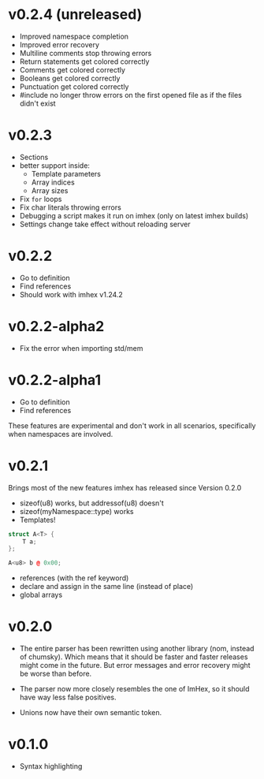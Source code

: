 # v0.2.4 (unreleased)
* Improved namespace completion
* Improved error recovery
* Multiline comments stop throwing errors
* Return statements get colored correctly
* Comments get colored correctly
* Booleans get colored correctly
* Punctuation get colored correctly
* #include no longer throw errors on the first opened file as if the files didn't exist

# v0.2.3
* Sections
* better support inside:
    * Template parameters
    * Array indices
    * Array sizes
* Fix `for` loops
* Fix char literals throwing errors
* Debugging a script makes it run on imhex (only on latest imhex builds)
* Settings change take effect without reloading server

# v0.2.2
* Go to definition
* Find references
* Should work with imhex v1.24.2

# v0.2.2-alpha2
* Fix the error when importing std/mem

# v0.2.2-alpha1
* Go to definition
* Find references

These features are experimental and don't work in all scenarios, specifically when namespaces are involved.

# v0.2.1
Brings most of the new features imhex has released since Version 0.2.0

* sizeof(u8) works, but addressof(u8) doesn't
* sizeof(myNamespace::type) works
* Templates!

```cpp
struct A<T> {
    T a;
};

A<u8> b @ 0x00;
```

* references (with the ref keyword)
* declare and assign in the same line (instead of place)
* global arrays

# v0.2.0
* The entire parser has been rewritten using another library (nom, instead of chumsky). Which means that it should be faster and faster releases might come in the future. But error messages and error recovery might be worse than before.

* The parser now more closely resembles the one of ImHex, so it should have way less false positives.

* Unions now have their own semantic token.

# v0.1.0
* Syntax highlighting
